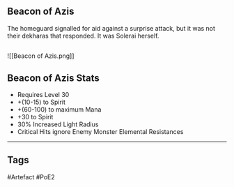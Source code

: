 ## Beacon of Azis
The homeguard signalled for aid against a surprise attack,
but it was not their dekharas that responded.
It was Solerai herself.
##
![[Beacon of Azis.png]]
## Beacon of Azis Stats
- Requires Level 30
- +(10-15) to Spirit
- +(60-100) to maximum Mana
- +30 to Spirit
- 30% Increased Light Radius
- Critical Hits ignore Enemy Monster Elemental Resistances


---
## Tags
#Artefact
#PoE2